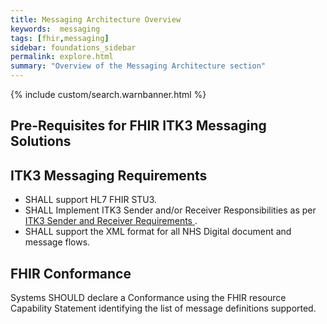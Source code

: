 ```yaml
---
title: Messaging Architecture Overview
keywords:  messaging
tags: [fhir,messaging]
sidebar: foundations_sidebar
permalink: explore.html
summary: "Overview of the Messaging Architecture section"
---
```


{% include custom/search.warnbanner.html %}

## Pre-Requisites for FHIR ITK3 Messaging Solutions ##

## ITK3 Messaging Requirements ##

- SHALL support HL7 FHIR STU3.
- SHALL Implement ITK3 Sender and/or Receiver Responsibilities as per [ITK3 Sender and Receiver Requirements ](explore_snd&rec_req.html).
- SHALL support the XML format for all NHS Digital document and message flows.

## FHIR Conformance ##

Systems SHOULD declare a Conformance using the FHIR resource Capability Statement identifying the list of message definitions supported.






